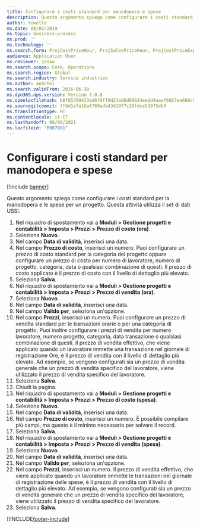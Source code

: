 ```yaml
---
title: Configurare i costi standard per manodopera e spese
description: Questo argomento spiega come configurare i costi standard per la manodopera e le spese per un progetto.
author: Yowelle
ms.date: 08/02/2019
ms.topic: business-process
ms.prod: ''
ms.technology: ''
ms.search.form: ProjCostPriceHour, ProjSalesPriceHour, ProjCostPriceExpense, ProjSalesPriceCost
audience: Application User
ms.reviewer: josaw
ms.search.scope: Core, Operations
ms.search.region: Global
ms.search.industry: Service industries
ms.author: andchoi
ms.search.validFrom: 2016-06-30
ms.dyn365.ops.version: Version 7.0.0
ms.openlocfilehash: b8f65709433ed6f9ff9d23ed6d99624ee1d4aaef6927ee689c9f7651807340c5
ms.sourcegitcommit: 7f8d1e7a16af769adb43d1877c28fdce53975db8
ms.translationtype: HT
ms.contentlocale: it-IT
ms.lasthandoff: 08/06/2021
ms.locfileid: "6987981"
---
```

# <a name="configure-standard-costs-for-labor-and-expenses"></a>Configurare i costi standard per manodopera e spese

[!include [banner](../../includes/banner.md)]

Questo argomento spiega come configurare i costi standard per la manodopera e le spese per un progetto. Questa attività utilizza il set di dati USSI.

1. Nel riquadro di spostamento vai a **Moduli > Gestione progetti e contabilità > Imposta > Prezzi > Prezzo di costo (ora)**.
2. Seleziona **Nuovo**.
3. Nel campo **Data di validità**, inserisci una data.
4. Nel campo **Prezzo di costo**, inserisci un numero. Puoi configurare un prezzo di costo standard per la categoria del progetto oppure configurare un prezzo di costo per numero di lavoratore, numero di progetto, categoria, data o qualsiasi combinazione di questi. Il prezzo di costo applicato è il prezzo di costo con il livello di dettaglio più elevato.  
5. Seleziona **Salva**.
6. Nel riquadro di spostamento vai a **Moduli > Gestione progetti e contabilità > Imposta > Prezzi > Prezzo di vendita (ora)**.
7. Seleziona **Nuovo**.
8. Nel campo **Data di validità**, inserisci una data.
9. Nel campo **Valido per**, seleziona un'opzione.
10. Nel campo **Prezzi**, inserisci un numero. Puoi configurare un prezzo di vendita standard per le transazioni orarie o per una categoria di progetto. Puoi inoltre configurare i prezzi di vendita per numero lavoratore, numero progetto, categoria, data transazione o qualsiasi combinazione di questi. Il prezzo di vendita effettivo, che viene applicato quando un lavoratore immette una transazione nel giornale di registrazione Ore, è il prezzo di vendita con il livello di dettaglio più elevato. Ad esempio, se vengono configurati sia un prezzo di vendita generale che un prezzo di vendita specifico del lavoratore, viene utilizzato il prezzo di vendita specifico del lavoratore.  
11. Seleziona **Salva**.
12. Chiudi la pagina.
13. Nel riquadro di spostamento vai a **Moduli > Gestione progetti e contabilità > Imposta > Prezzi > Prezzo di costo (spesa)**.
14. Seleziona **Nuovo**.
15. Nel campo **Data di validità**, inserisci una data.
16. Nel campo **Prezzo di costo**, inserisci un numero. È possibile compilare più campi, ma questo è il minimo necessario per salvare il record.  
17. Seleziona **Salva**.
18. Nel riquadro di spostamento vai a **Moduli > Gestione progetti e contabilità > Imposta > Prezzi > Prezzo di vendita (spesa)**.
19. Seleziona **Nuovo**.
20. Nel campo **Data di validità**, inserisci una data.
21. Nel campo **Valido per**, seleziona un'opzione.
22. Nel campo **Prezzi**, inserisci un numero. Il prezzo di vendita effettivo, che viene applicato quando un lavoratore immette le transazioni nel giornale di registrazione delle spese, è il prezzo di vendita con il livello di dettaglio più elevato. Ad esempio, se vengono configurati sia un prezzo di vendita generale che un prezzo di vendita specifico del lavoratore, viene utilizzato il prezzo di vendita specifico del lavoratore.  
23. Seleziona **Salva**.



[!INCLUDE[footer-include](../../includes/footer-banner.md)]